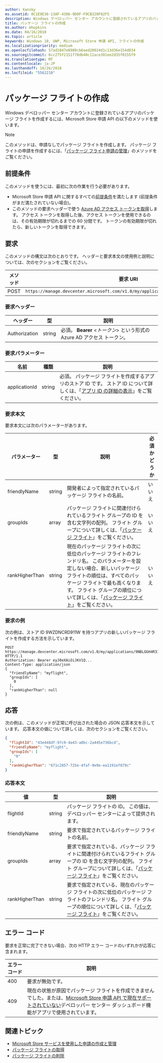 ```yaml
---
author: Xansky
ms.assetid: 8C1E9E36-13AF-4386-9D0F-F9CB320F02F5
description: Windows デベロッパー センター アカウントに登録されているアプリのパッケージ フライトを作成するには、Microsoft Store 申請 API の以下のメソッドを使います。
title: パッケージ フライトの作成
ms.author: mhopkins
ms.date: 04/16/2018
ms.topic: article
keywords: Windows 10, UWP, Microsoft Store 申請 API, フライトの作成
ms.localizationpriority: medium
ms.openlocfilehash: 57ad1847e8989cb6aed20024d1c13d36e154d834
ms.sourcegitcommit: 6cc275f2151f78db40c11ace381ee2d35f0155f9
ms.translationtype: MT
ms.contentlocale: ja-JP
ms.lasthandoff: 10/26/2018
ms.locfileid: "5562210"
---
```

# <a name="create-a-package-flight"></a>パッケージ フライトの作成

Windows デベロッパー センター アカウントに登録されているアプリのパッケージ フライトを作成するには、Microsoft Store 申請 API の以下のメソッドを使います。

> [!NOTE]
> このメソッドは、申請なしでパッケージ フライトを作成します。 パッケージ フライトの申請を作成するには、「[パッケージ フライト申請の管理](manage-flight-submissions.md)」のメソッドをご覧ください。

## <a name="prerequisites"></a>前提条件

このメソッドを使うには、最初に次の作業を行う必要があります。

* Microsoft Store 申請 API に関するすべての[前提条件](create-and-manage-submissions-using-windows-store-services.md#prerequisites)を満たします (前提条件がまだ満たされていない場合)。
* このメソッドの要求ヘッダーで使う [Azure AD アクセス トークンを取得](create-and-manage-submissions-using-windows-store-services.md#obtain-an-azure-ad-access-token)します。 アクセス トークンを取得した後、アクセス トークンを使用できるのは、その有効期限が切れるまでの 60 分間です。 トークンの有効期限が切れたら、新しいトークンを取得できます。

## <a name="request"></a>要求

このメソッドの構文は次のとおりです。 ヘッダーと要求本文の使用例と説明については、次のセクションをご覧ください。

| メソッド | 要求 URI                                                      |
|--------|------------------------------------------------------------------|
| POST    | ```https://manage.devcenter.microsoft.com/v1.0/my/applications/{applicationId}/flights``` |


### <a name="request-header"></a>要求ヘッダー

| ヘッダー        | 型   | 説明                                                                 |
|---------------|--------|-----------------------------------------------------------------------------|
| Authorization | string | 必須。 **Bearer** &lt;*トークン*&gt; という形式の Azure AD アクセス トークン。 |


### <a name="request-parameters"></a>要求パラメーター

| 名前        | 種類   | 説明                                                                 |
|---------------|--------|-----------------------------------------------------------------------------|
| applicationId | string | 必須。 パッケージ フライトを作成するアプリのストア ID です。 ストア ID について詳しくは、「[アプリ ID の詳細の表示](https://msdn.microsoft.com/windows/uwp/publish/view-app-identity-details)」をご覧ください。  |


### <a name="request-body"></a>要求本文

要求本文には次のパラメーターがあります。

|  パラメーター  |  型  |  説明  |  必須かどうか  |
|------|------|------|------|
|  friendlyName  |  string  |  開発者によって指定されているパッケージ フライトの名前。  |  いいえ  |
|  groupIds  |  array  |  パッケージ フライトに関連付けられているフライト グループの ID を含む文字列の配列。 フライト グループについて詳しくは、「[パッケージ フライト](https://msdn.microsoft.com/windows/uwp/publish/package-flights)」をご覧ください。  |  いいえ  |
|  rankHigherThan  |  string  |  現在のパッケージ フライトの次に低位のパッケージ フライトのフレンドリ名。 このパラメーターを設定しない場合、新しいパッケージ フライトの順位は、すべてのパッケージ フライトで最も高くなります。 フライト グループの順位について詳しくは、「[パッケージ フライト](https://msdn.microsoft.com/windows/uwp/publish/package-flights)」をご覧ください。    |  いいえ  |


### <a name="request-example"></a>要求の例

次の例は、ストア ID 9WZDNCRD911W を持つアプリの新しいパッケージ フライトを作成する方法を示しています。

```syntax
POST https://manage.devcenter.microsoft.com/v1.0/my/applications/9NBLGGH4R315/flights HTTP/1.1
Authorization: Bearer eyJ0eXAiOiJKV1Q...
Content-Type: application/json
{
  "friendlyName": "myflight",
  "groupIds": [
    0
  ],
  "rankHigherThan": null
}

```

## <a name="response"></a>応答

次の例は、このメソッドが正常に呼び出された場合の JSON 応答本文を示しています。 応答本文の値について詳しくは、次のセクションをご覧ください。

```json
{
  "flightId": "43e448df-97c9-4a43-a0bc-2a445e736bcd",
  "friendlyName": "myflight",
  "groupIds": [
    "0"
  ],
  "rankHigherThan": "671c2857-725e-4faf-9e9e-ea1191ef879c"
}
```

### <a name="response-body"></a>応答本文

| 値      | 型   | 説明                                                                                                                                                                                                                                                                         |
|------------|--------|----------------------------------------------------------------------------------------------------------------------------------------------------------------------------------------------------------------------------------------------------------------------------------------|
| flightId            | string  | パッケージ フライトの ID。 この値は、デベロッパー センターによって提供されます。  |
| friendlyName           | string  | 要求で指定されているパッケージ フライトの名前。   |  
| groupIds           | array  | 要求で指定されている、パッケージ フライトに関連付けられているフライト グループの ID を含む文字列の配列。 フライト グループについて詳しくは、「[パッケージ フライト](https://msdn.microsoft.com/windows/uwp/publish/package-flights)」をご覧ください。   |
| rankHigherThan           | string  | 要求で指定されている、現在のパッケージ フライトの次に低位のパッケージ フライトのフレンドリ名。 フライト グループの順位について詳しくは、「[パッケージ フライト](https://msdn.microsoft.com/windows/uwp/publish/package-flights)」をご覧ください。  |


## <a name="error-codes"></a>エラー コード

要求を正常に完了できない場合、次の HTTP エラー コードのいずれかが応答に含まれます。

| エラー コード |  説明   |
|--------|------------------|
| 400  | 要求が無効です。 |
| 409  | 現在の状態が原因でパッケージ フライトを作成できませんでした。または、[Microsoft Store 申請 API で現在サポートされていない](create-and-manage-submissions-using-windows-store-services.md#not_supported)デベロッパー センター ダッシュボード機能がアプリで使用されています。 |   


## <a name="related-topics"></a>関連トピック

* [Microsoft Store サービスを使用した申請の作成と管理](create-and-manage-submissions-using-windows-store-services.md)
* [パッケージ フライトの取得](get-a-flight.md)
* [パッケージ フライトの削除](delete-a-flight.md)
